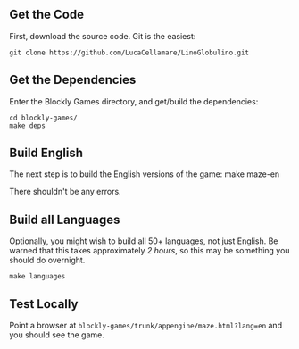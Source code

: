 
## Get the Code

First, download the source code.  Git is the easiest:

    git clone https://github.com/LucaCellamare/LinoGlobulino.git

## Get the Dependencies

Enter the Blockly Games directory, and get/build
the dependencies:

    cd blockly-games/
    make deps

## Build English

The next step is to build the English versions of the game:
    make maze-en

There shouldn't be any errors.

## Build all Languages

Optionally, you might wish to build all 50+ languages, not just English. Be
warned that this takes approximately *2 hours*, so this may be something you
should do overnight.

    make languages

## Test Locally

Point a browser at `blockly-games/trunk/appengine/maze.html?lang=en` and you should
see the game.
